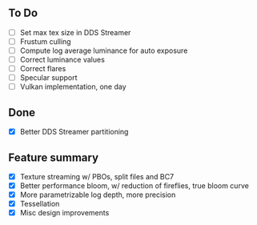 ## To Do
- [ ] Set max tex size in DDS Streamer
- [ ] Frustum culling
- [ ] Compute log average luminance for auto exposure
- [ ] Correct luminance values
- [ ] Correct flares
- [ ] Specular support
- [ ] Vulkan implementation, one day

## Done
- [x] Better DDS Streamer partitioning

## Feature summary
- [x] Texture streaming w/ PBOs, split files and BC7
- [x] Better performance bloom, w/ reduction of fireflies, true bloom curve
- [x] More parametrizable log depth, more precision
- [x] Tessellation
- [x] Misc design improvements
